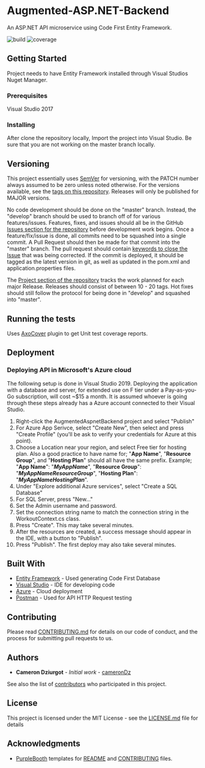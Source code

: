 # Augmented-ASP.NET-Backend

An ASP.NET API microservice using Code First Entity Framework.

![build](https://img.shields.io/badge/build-passing-brightgreen.svg)
![coverage](https://img.shields.io/badge/code%20coverage-2.48%25-red.svg)

## Getting Started

Project needs to have Entity Framework installed through Visual Studios Nuget Manager.

### Prerequisites

Visual Studio 2017

### Installing

After clone the repository locally, Import the project into Visual Studio. Be sure that you are not working on the master branch locally.

## Versioning

This project essentially uses [SemVer](http://semver.org/) for versioning, with the PATCH number always assumed to be zero unless noted otherwise. For the versions available, see the [tags on this repository](https://github.com/cameronDz/augmented-aspnet-backend/tags). Releases will only be published for MAJOR versions.

No code development should be done on the "master" branch. Instead, the "develop" branch should be used to branch off of for various features/issues. Features, fixes, and issues should all be in the GitHub [Issues section for the repository](https://github.com/cameronDz/augmented-aspnet-backend/issues) before development work begins. Once a feature/fix/issue is done, all commits need to be squashed into a single commit. A Pull Request should then be made for that commit into the "master" branch. The pull request should contain [keywords to close the Issue](https://help.github.com/articles/closing-issues-using-keywords) that was being corrected. If the commit is deployed, it should be tagged as the latest version in git, as well as updated in the pom.xml and application.properties files.

The [Project section of the repository](https://github.com/cameronDz/augmented-aspnet-backend/projects) tracks the work planned for each major Release. Releases should consist of between 10 - 20 tags. Hot fixes should still follow the protocol for being done in "develop" and squashed into "master".

## Running the tests

Uses [AxoCover](https://marketplace.visualstudio.com/items?itemName=axodox1.AxoCover&showQnADialog=true) plugin to get Unit test coverage reports.

## Deployment

### Deploying API in Microsoft's Azure cloud
The following setup is done in Visual Studio 2019. Deploying the application with a database and server, for extended use on F tier under a Pay-as-you-Go subscription, will cost ~$15 a month. It is assumed whoever is going through these steps already has a Azure account connected to their Visual Studio.
1. Right-click the AugmentedAspnetBackend project and select "Publish"
1. For Azure App Serivce, select "Create New", then select and press "Create Profile" (you'll be ask to verify your credentials for Azure at this point).
1. Choose a Location near your region, and select Free tier for hosting plan. Also a good practice to have name for; "**App Name**", "**Resource Group**", and "**Hosting Plan**" should all have the same prefix. Example; "**App Name**": "_**MyAppName**_", "**Resource Group**": "_**MyAppNameResourceGroup**_", "**Hosting Plan**": "_**MyAppNameHostingPlan**_".
1. Under "Explore additional Azure services", select "Create a SQL Database"
1. For SQL Server, press "New..."
1. Set the Admin username and password.
7. Set the connection string name to match the connection string in the WorkoutContext.cs class.
1. Press "Create". This may take several minutes.
1. After the resources are created, a success message should appear in the IDE, with a button to "Publish".
1. Press "Publish". The first deploy may also take several minutes.

## Built With

* [Entity Framework](https://docs.microsoft.com/en-us/ef/) - Used generating Code First Database
* [Visual Studio](https://visualstudio.microsoft.com/vs/) - IDE for developing code
* [Azure](https://azure.microsoft.com/en-us/) - Cloud deployment
* [Postman](https://www.getpostman.com/) - Used for API HTTP Request testing 

## Contributing

Please read [CONTRIBUTING.md](CONTRIBUTING.md) for details on our code of conduct, and the process for submitting pull requests to us.

## Authors

* **Cameron Dziurgot** - *Initial work* - [cameronDz](https://github.com/cameronDz)

See also the list of [contributors](https://github.com/cameronDz/augmented-aspnet-backend/contributors) who participated in this project.

## License

This project is licensed under the MIT License - see the [LICENSE.md](LICENSE.md) file for details

## Acknowledgments

* [PurpleBooth](https://github.com/PurpleBooth) templates for [README](https://gist.github.com/PurpleBooth/109311bb0361f32d87a2) and [CONTRIBUTING](https://gist.github.com/PurpleBooth/b24679402957c63ec426) files.
